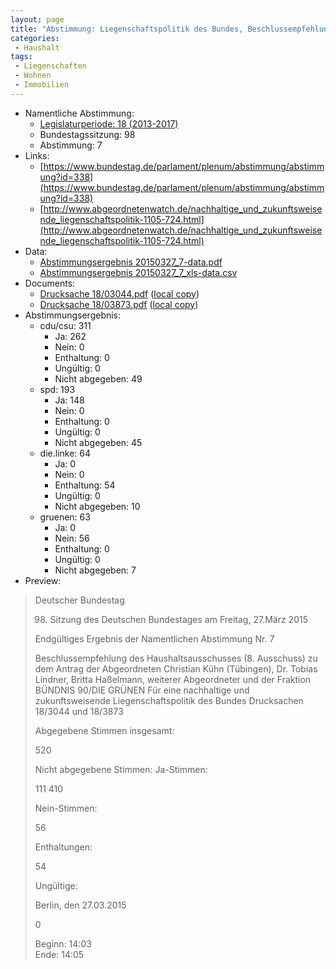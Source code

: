 ```yaml
---
layout: page
title: "Abstimmung: Liegenschaftspolitik des Bundes, Beschlussempfehlung des Haushaltsausschusses"
categories:
 - Haushalt
tags:
 - Liegenschaften
 - Wohnen
 - Immobilien
---
```


* Namentliche Abstimmung:
    * [Legislaturperiode: 18 (2013-2017)](https://de.wikipedia.org/wiki/18._Deutscher_Bundestag)
    * Bundestagssitzung: 98
    * Abstimmung: 7
* Links: 
    * [https://www.bundestag.de/parlament/plenum/abstimmung/abstimmung?id=338](https://www.bundestag.de/parlament/plenum/abstimmung/abstimmung?id=338)
    * [http://www.abgeordnetenwatch.de/nachhaltige_und_zukunftsweisende_liegenschaftspolitik-1105-724.html](http://www.abgeordnetenwatch.de/nachhaltige_und_zukunftsweisende_liegenschaftspolitik-1105-724.html)
* Data: 
    * [Abstimmungsergebnis 20150327_7-data.pdf](/res/abstimmungsliste/20150327_7-data.pdf)
    * [Abstimmungsergebnis 20150327_7_xls-data.csv](/res/abstimmungsliste/analyses/20150327_7_xls-data.csv)
* Documents: 
    * [Drucksache 18/03044.pdf](http://dip21.bundestag.de/dip21/btd/18/030/1803044.pdf) ([local copy](/res/abstimmungsdaten/018-098-07/1803044.pdf))
    * [Drucksache 18/03873.pdf](http://dip21.bundestag.de/dip21/btd/18/038/1803873.pdf) ([local copy](/res/abstimmungsdaten/018-098-07/1803873.pdf))
* Abstimmungsergebnis:
    * cdu/csu: 311
        * Ja: 262
        * Nein: 0
        * Enthaltung: 0
        * Ungültig: 0
        * Nicht abgegeben: 49
    * spd: 193
        * Ja: 148
        * Nein: 0
        * Enthaltung: 0
        * Ungültig: 0
        * Nicht abgegeben: 45
    * die.linke: 64
        * Ja: 0
        * Nein: 0
        * Enthaltung: 54
        * Ungültig: 0
        * Nicht abgegeben: 10
    * gruenen: 63
        * Ja: 0
        * Nein: 56
        * Enthaltung: 0
        * Ungültig: 0
        * Nicht abgegeben: 7
* Preview: 
> Deutscher Bundestag
> 
> 98. Sitzung des Deutschen Bundestages
> am Freitag, 27.März 2015
> 
> Endgültiges Ergebnis der Namentlichen Abstimmung Nr. 7
> 
> Beschlussempfehlung des Haushaltsausschusses (8. Ausschuss) zu dem Antrag der
> Abgeordneten Christian Kühn (Tübingen), Dr. Tobias Lindner, Britta Haßelmann, weiterer
> Abgeordneter und der Fraktion BÜNDNIS 90/DIE GRÜNEN
> Für eine nachhaltige und zukunftsweisende Liegenschaftspolitik des Bundes
> Drucksachen 18/3044 und 18/3873
> 
> Abgegebene Stimmen insgesamt:
> 
> 520
> 
> Nicht abgegebene Stimmen:
> Ja-Stimmen:
> 
> 111
> 410
> 
> Nein-Stimmen:
> 
> 56
> 
> Enthaltungen:
> 
> 54
> 
> Ungültige:
> 
> Berlin, den 27.03.2015
> 
> 0
> 
> Beginn: 14:03  
> Ende: 14:05
